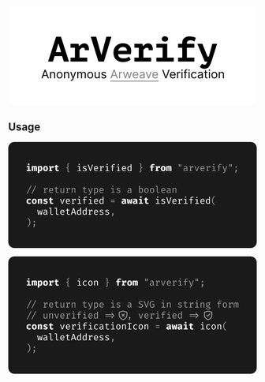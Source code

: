 <p align="center">
  <img src="./img/hero.svg" height=200 />
</p>

## Usage

![](./img/isVerified.svg)

![](./img/icon.svg)
